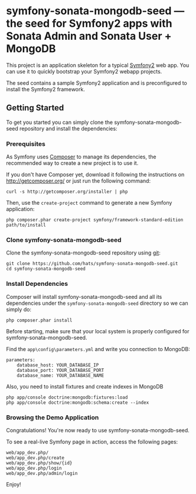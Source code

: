 # symfony-sonata-mongodb-seed — the seed for Symfony2 apps with Sonata Admin and Sonata User + MongoDB

This project is an application skeleton for a typical [Symfony2][1] web app.
You can use it to quickly bootstrap your Symfony2 webapp projects.

The seed contains a sample Symfony2 application and is preconfigured to install the Symfony2
framework.

## Getting Started

To get you started you can simply clone the symfony-sonata-mongodb-seed repository and install the dependencies:

### Prerequisites

As Symfony uses [Composer][2] to manage its dependencies, the recommended way
to create a new project is to use it.

If you don't have Composer yet, download it following the instructions on
http://getcomposer.org/ or just run the following command:

    curl -s http://getcomposer.org/installer | php

Then, use the `create-project` command to generate a new Symfony application:

    php composer.phar create-project symfony/framework-standard-edition path/to/install

### Clone symfony-sonata-mongodb-seed
Clone the symfony-sonata-mongodb-seed repository using [git][git]:

    git clone https://github.com/hats/symfony-sonata-mongodb-seed.git
    cd symfony-sonata-mongodb-seed

### Install Dependencies
Composer will install symfony-sonata-mongodb-seed and all its dependencies under the
`symfony-sonata-mongodb-seed` directory so we can simply do:

    php composer.phar install

Before starting, make sure that your local system is properly
configured for symfony-sonata-mongodb-seed.

Find the `app\config\parameters.yml` and write you connection to MongoDB:

    parameters:
        database_host: YOUR_DATABASE_IP
        database_port: YOUR_DATABASE_PORT
        database_name: YOUR_DATABASE_NAME

Also, you need to install fixtures and create indexes in MongoDB

    php app/console doctrine:mongodb:fixtures:load
    php app/console doctrine:mongodb:schema:create --index

### Browsing the Demo Application

Congratulations! You're now ready to use symfony-sonata-mongodb-seed.

To see a real-live Symfony page in action, access the following pages:

    web/app_dev.php/
    web/app_dev.php/create
    web/app_dev.php/show/{id}
    web/app_dev.php/login
    web/app_dev.php/admin/login

Enjoy!

[1]:  http://symfony.com/
[2]:  http://getcomposer.org/
[3]:  http://symfony.com/download
[4]:  http://symfony.com/doc/2.4/quick_tour/the_big_picture.html
[5]:  http://symfony.com/doc/2.4/index.html
[6]:  http://symfony.com/doc/2.4/bundles/SensioFrameworkExtraBundle/index.html
[7]:  http://symfony.com/doc/2.4/book/doctrine.html
[8]:  http://symfony.com/doc/2.4/book/templating.html
[9]:  http://symfony.com/doc/2.4/book/security.html
[10]: http://symfony.com/doc/2.4/cookbook/email.html
[11]: http://symfony.com/doc/2.4/cookbook/logging/monolog.html
[12]: http://symfony.com/doc/2.4/cookbook/assetic/asset_management.html
[13]: http://symfony.com/doc/2.4/bundles/SensioGeneratorBundle/index.html
[git]: http://git-scm.com/
